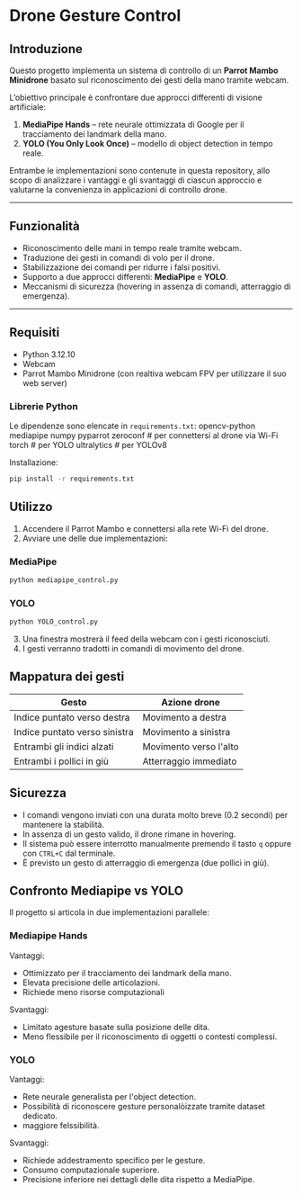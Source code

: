 # Drone Gesture Control

## Introduzione
Questo progetto implementa un sistema di controllo di un **Parrot Mambo Minidrone** basato sul riconoscimento dei gesti della mano tramite webcam.  

L’obiettivo principale è confrontare due approcci differenti di visione artificiale:

1. **MediaPipe Hands** – rete neurale ottimizzata di Google per il tracciamento dei landmark della mano.  
2. **YOLO (You Only Look Once)** – modello di object detection in tempo reale.  

Entrambe le implementazioni sono contenute in questa repository, allo scopo di analizzare i vantaggi e gli svantaggi di ciascun approccio e valutarne la convenienza in applicazioni di controllo drone.

---

## Funzionalità
- Riconoscimento delle mani in tempo reale tramite webcam.  
- Traduzione dei gesti in comandi di volo per il drone.  
- Stabilizzazione dei comandi per ridurre i falsi positivi.  
- Supporto a due approcci differenti: **MediaPipe** e **YOLO**.  
- Meccanismi di sicurezza (hovering in assenza di comandi, atterraggio di emergenza).  

---

## Requisiti
- Python 3.12.10 
- Webcam  
- Parrot Mambo Minidrone (con realtiva webcam FPV per utilizzare il suo web server)  

### Librerie Python
Le dipendenze sono elencate in `requirements.txt`:
opencv-python
mediapipe
numpy
pyparrot
zeroconf # per connettersi al drone via Wi-Fi
torch # per YOLO
ultralytics # per YOLOv8


Installazione:
```bash
pip install -r requirements.txt
```
## Utilizzo
1. Accendere il Parrot Mambo e connettersi alla rete Wi-Fi del drone.
2. Avviare une delle due implementazioni:

### MediaPipe
```bash
python mediapipe_control.py
```

### YOLO
```bash
python YOLO_control.py
```
3. Una finestra mostrerà il feed della webcam con i gesti riconosciuti.
4. I gesti verranno tradotti in comandi di movimento del drone.

## Mappatura dei gesti
| Gesto | Azione drone |
|---|---|
| Indice puntato verso destra | Movimento a destra |
| Indice puntato verso sinistra | Movimento a sinistra |
| Entrambi gli indici alzati | Movimento verso l'alto |
| Entrambi i pollici in giù | Atterraggio immediato |

## Sicurezza
- I comandi vengono inviati con una durata molto breve (0.2 secondi) per mantenere la stabilità.
- In assenza di un gesto valido, il drone rimane in hovering.
- Il sistema può essere interrotto manualmente premendo il tasto `q` oppure con `CTRL+C` dal terminale.
- È previsto un gesto di atterraggio di emergenza (due pollici in giù).

## Confronto Mediapipe vs YOLO
Il progetto si articola in due implementazioni parallele:

### Mediapipe Hands
Vantaggi:
- Ottimizzato per il tracciamento dei landmark della mano.
- Elevata precisione delle articolazioni.
- Richiede meno risorse computazionali

Svantaggi:
- Limitato agesture basate sulla posizione delle dita.
- Meno flessibile per il riconoscimento di oggetti o contesti complessi.

### YOLO
Vantaggi:
- Rete neurale generalista per l'object detection.
- Possibilità di riconoscere gesture personalòizzate tramite dataset dedicato.
- maggiore felssibilità.

Svantaggi:
- Richiede addestramento specifico per le gesture.
- Consumo computazionale superiore.
- Precisione inferiore nei dettagli delle dita rispetto a MediaPipe.



